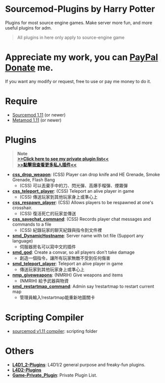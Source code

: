 # Sourcemod-Plugins by Harry Potter
Plugins for most source engine games. Make server more fun, and more useful plugins for adm.

>All plugins in here only apply to source-engine game
# Appreciate my work, you can [PayPal Donate](https://paypal.me/Harry0215?locale.x=zh_TW) me.
If you want any modify or request, free to use or pay me money to do it.
# Require
* [Sourcemod 1.11](https://www.sourcemod.net/downloads.php?branch=1.11-dev) (or newer)
* [Metamod 1.11](https://www.sourcemm.net/downloads.php?branch=1.11-dev) (or newer)

# Plugins
> __Note__  
> **[>>Click here to see my private plugin list<<](https://github.com/fbef0102/Game-Private_Plugin#cs-plugin-list--cs%E6%8F%92%E4%BB%B6%E5%88%97%E8%A1%A8)**<br/>
> **[>>點擊我查看更多私人插件<<](https://github.com/fbef0102/Game-Private_Plugin#cs-plugin-list--cs%E6%8F%92%E4%BB%B6%E5%88%97%E8%A1%A8)**

* <b>[css_drop_weapon](/css_drop_weapon)</b>: (CSS) Player can drop knife and HE Grenade, Smoke Grenade, Flash Bang
    * (CSS) 可以丟棄手中的刀、閃光彈、高爆手榴彈、煙霧彈
* <b>[css_teleport_player](/css_teleport_player)</b>: (CSS) Teleport an alive player in game
    * (CSS) 傳送玩家到其他玩家身上或準心上
* <b>[css_respawn_player](/css_respawn_player)</b>: (CSS) Allows players to be respawned at one's crosshair.
    * (CSS) 復活死亡的玩家並傳送
* <b>[css_savechat_command](/css_savechat_command)</b>: (CSS) Records player chat messages and commands to a file
    * (CSS) 紀錄玩家的聊天紀錄與指令到文件裡
* <b>[smd_DynamicHostname](/smd_DynamicHostname)</b>: Server name with txt file (Support any language)
    * 伺服器房名可以寫中文的插件
* <b>[smd_god](/smd_god)</b>: Create a convar, so all players don't take damage
    * 創造一個指令，讓所有玩家無敵不受到任何傷害
* <b>[smd_teleport_player](/smd_teleport_player)</b>: Teleport an alive player in game
    * 傳送玩家到其他玩家身上或準心上
* <b>[nmp_giveweapons](/nmp_giveweapons)</b>: (NMRIH) Give weapons and items
    * (NMRIH) 給予武器與物資
* <b>[smd_restartmap_command](/smd_restartmap_command)</b>: Admin say !restartmap to restart current map 
    * 管理員輸入!restartmap能重新地圖關卡

# Scripting Compiler
* [sourcemod v1.11 compiler](https://www.sourcemod.net/downloads.php?branch=1.11-dev): scripting folder

# Others
* <b>[L4D1_2-Plugins](https://github.com/fbef0102/L4D1_2-Plugins)</b>: L4D1/2 general purpose and freaky-fun plugins.
* <b>[L4D2-Plugins](https://github.com/fbef0102/L4D2-Plugins)</b>
* <b>[Game-Private_Plugin](https://github.com/fbef0102/Game-Private_Plugin)</b>: Private Plugin List.